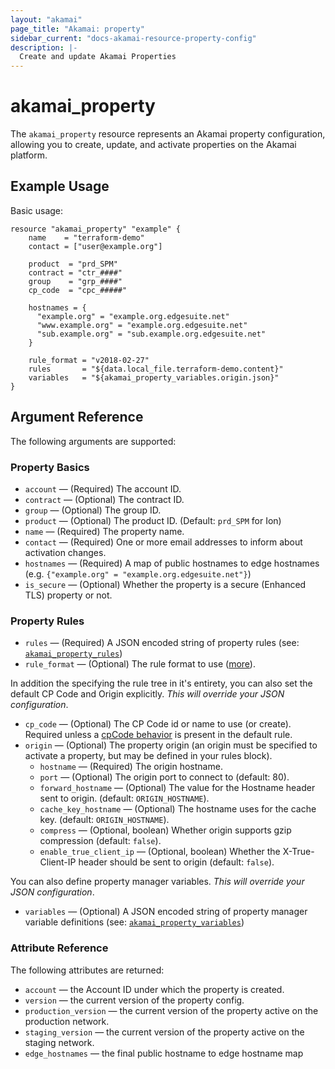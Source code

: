 ```yaml
---
layout: "akamai"
page_title: "Akamai: property"
sidebar_current: "docs-akamai-resource-property-config"
description: |-
  Create and update Akamai Properties
---
```


# akamai_property

The `akamai_property` resource represents an Akamai property configuration, allowing you to create,
update, and activate properties on the Akamai platform. 

## Example Usage

Basic usage:

```hcl
resource "akamai_property" "example" {
    name    = "terraform-demo"
    contact = ["user@example.org"]

    product  = "prd_SPM"
    contract = "ctr_####"
    group    = "grp_####"
    cp_code  = "cpc_#####"

    hostnames = {
      "example.org" = "example.org.edgesuite.net"
      "www.example.org" = "example.org.edgesuite.net"
      "sub.example.org" = "sub.example.org.edgesuite.net"
    }

    rule_format = "v2018-02-27"
    rules       = "${data.local_file.terraform-demo.content}"
    variables   = "${akamai_property_variables.origin.json}"
}
```

## Argument Reference

The following arguments are supported:

### Property Basics

* `account` — (Required) The account ID.
* `contract` — (Optional) The contract ID.
* `group` — (Optional) The group ID.
* `product` — (Optional) The product ID. (Default: `prd_SPM` for Ion)
* `name` — (Required) The property name.
* `contact` — (Required) One or more email addresses to inform about activation changes.
* `hostnames` — (Required) A map of public hostnames to edge hostnames (e.g. `{"example.org" = "example.org.edgesuite.net"}`)
* `is_secure` — (Optional) Whether the property is a secure (Enhanced TLS) property or not.

### Property Rules

* `rules` — (Required) A JSON encoded string of property rules (see: [`akamai_property_rules`](/docs/providers/akamai/d/property_rules.html))
* `rule_format` — (Optional) The rule format to use ([more](https://developer.akamai.com/api/core_features/property_manager/v1.html#getruleformats)).

In addition the specifying the rule tree in it's entirety, you can also set the default CP Code and Origin explicitly. *This will override your JSON configuration*.

* `cp_code` — (Optional) The CP Code id or name to use (or create). Required unless a [cpCode behavior](https://developer.akamai.com/api/core_features/property_manager/vlatest.html#cpcode) is present in the default rule.
* `origin` — (Optional) The property origin (an origin must be specified to activate a property, but may be defined in your rules block).
  * `hostname` — (Required) The origin hostname.
  * `port` — (Optional) The origin port to connect to (default: 80).
  * `forward_hostname` — (Optional) The value for the Hostname header sent to origin. (default: `ORIGIN_HOSTNAME`).
  * `cache_key_hostname` — (Optional) The hostname uses for the cache key. (default: `ORIGIN_HOSTNAME`).
  * `compress` — (Optional, boolean) Whether origin supports gzip compression (default: `false`).
  * `enable_true_client_ip` — (Optional, boolean) Whether the X-True-Client-IP header should be sent to origin (default: `false`).

You can also define property manager variables. *This will override your JSON configuration*.

* `variables` — (Optional) A JSON encoded string of property manager variable definitions (see: [`akamai_property_variables`](/docs/providers/akamai/r/property_variables.html))

### Attribute Reference

The following attributes are returned:

* `account` — the Account ID under which the property is created.
* `version` — the current version of the property config.
* `production_version` — the current version of the property active on the production network.
* `staging_version` — the current version of the property active on the staging network.
* `edge_hostnames` — the final public hostname to edge hostname map